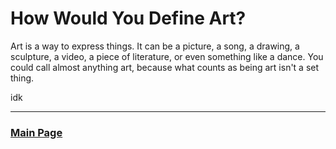 # How Would You Define Art?

Art is a way to express things. It can be a picture, a song, a drawing, a sculpture, a video, a piece of literature, or even something like a dance. You could call almost anything art, because what counts as being art isn't a set thing.

idk

___

### [Main Page](https://worreaud000.github.io/DigitalArt)
